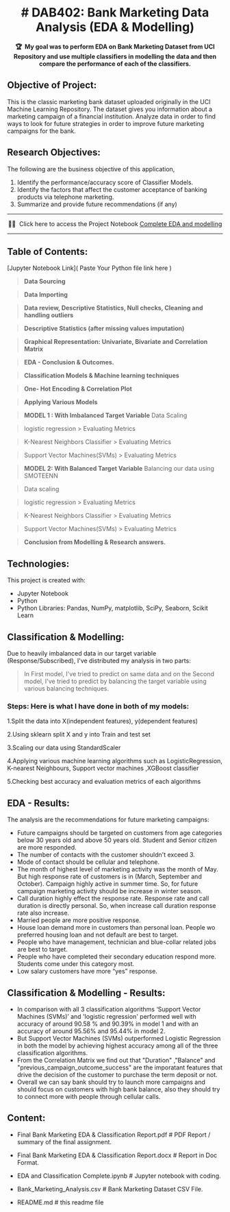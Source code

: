 <!-- markdownlint-disable -->
<h1 align="center">
  # DAB402: Bank Marketing Data Analysis (EDA & Modelling)
    <br>
</h1>
<p align="center">
<strong>🏆&nbsp; My goal was to perform EDA on Bank Marketing Dataset from UCI Repository and use multiple classifiers in modelling the data and then compare the performance of each of the classifiers.</strong>
</p>

## Objective of Project:
This is the classic marketing bank dataset uploaded originally in the UCI Machine Learning Repository. The dataset gives you information about a marketing campaign of a financial institution.
Analyze data in order to find ways to look for future strategies in order to improve future marketing campaigns for the bank.

## Research Objectives:
The following are the business objective of this application,
1. Identify the performance/accuracy score of Classifier Models.
2. Identify the factors that affect the customer acceptance of banking products via telephone marketing.
3. Summarize and provide future recommendations (if any)

---

<p align="center">
     🧙‍♂️&nbsp; Click here to access the Project Notebook <a href="Paste your python file Link Here">Complete EDA and modelling</a> <br>
</p>

---

## Table of Contents:

[Jupyter Notebook Link]( Paste Your Python file link here )
>**Data Sourcing**

>**Data Importing**

>**Data review, Descriptive Statistics, Null checks, Cleaning and handling outliers**

>**Descriptive Statistics (after missing values imputation)**

>**Graphical Representation: Univariate, Bivariate and Correlation Matrix**

>**EDA - Conclusion & Outcomes.**

>**Classification Models & Machine learning techniques**

>**One- Hot Encoding & Correlation Plot**

>**Applying Various Models**

>**MODEL 1 : With Imbalanced Target Variable**
   > Data Scaling
    
   > logistic regression > Evaluating Metrics
    
   > K-Nearest Neighbors Classifier > Evaluating Metrics
   
   > Support Vector Machines(SVMs) > Evaluating Metrics
   

>**MODEL 2: With Balanced Target Variable**
   >Balancing our data using SMOTEENN
   
   >Data scaling
   
   >logistic regression > Evaluating Metrics
   
   >K-Nearest Neighbors Classifier > Evaluating Metrics
   
   >Support Vector Machines(SVMs) > Evaluating Metrics
   
  
>**Conclusion from Modelling & Research answers.**

## Technologies:
This project is created with:
* Jupyter Notebook
* Python
* Python Libraries: Pandas, NumPy, matplotlib, SciPy, Seaborn, Scikit Learn

## Classification & Modelling:

Due to heavily imbalanced data in our target variable (Response/Subscribed), I've distributed my analysis in two parts:

> In First model, I've tried to predict on same data and on the Second model, I've tried to predict by balancing the target variable using various balancing techniques.

### **Steps: Here is what I have done in both of my models:**

1.Split the data into X(independent features), y(dependent features)

2.Using sklearn split X and y into Train and test set

3.Scaling our data using StandardScaler

4.Applying various machine learning algorithms such as LogisticRegression, K-nearest Neighbours, Support vector machines ,XGBoost classifier

5.Checking best accuracy and evaluation metrics of each algorithms


## EDA - Results:

The analysis are the recommendations for future marketing campaigns:

* Future campaigns should be targeted on customers from age categories below 30 years old and above 50 years old. Student and Senior citizen are more responded.
* The number of contacts with the customer shouldn't exceed 3.
* Mode of contact should be cellular and telephone.
* The month of highest level of marketing activity was the month of May. But high response rate of customers is in (March, September and October). Campaign highly active in summer time. So, for future campaign marketing activity should be increase in winter season.
* Call duration highly effect the response rate. Response rate and call duration is directly personal. So, when increase call duration response rate also increase.
* Married people are more positive response.
* House loan demand more in customers than personal loan. People wo preferred housing loan and not default are best to target.
* People who have management, technician and blue-collar related jobs are best to target.
* People who have completed their secondary education respond more. Students come under this category most.
* Low salary customers have more “yes” response.

## Classification & Modelling - Results:

* In comparison with all 3 classification algorithms ‘Support Vector Machines (SVMs)’ and 'logistic regression' performed well with accuracy of around 90.58 % and 90.39% in model 1 and with an accuracy of around 95.56% and 95.44% in model 2.
* But Support Vector Machines (SVMs) outperformed Logistic Regression in both the model by achieving highest accuracy among all of the three classification algorithms.
* From the Correlation Matrix we find out that "Duration" ,"Balance" and "previous_campaign_outcome_success" are the imporatant features that drive the decision of the customer to purchase the term deposit or not.
* Overall we can say bank should try to launch more campaigns and should focus on customers with high bank balance, also they should try to connect more with people through cellular calls.

## Content:

- Final Bank Marketing EDA & Classification Report.pdf # PDF Report / summary of the final assignment.

- Final Bank Marketing EDA & Classification Report.docx # Report in Doc Format.

- EDA and Classification Complete.ipynb # Jupyter notebook with coding.

- Bank_Marketing_Analysis.csv # Bank Marketing Dataset CSV File.

- README.md # this readme file